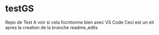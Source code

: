 # testGS
Repo de Test
A voir si cela focntionne bien avec VS Code
Ceci est un eit apres la creation de la branche readme_edits
